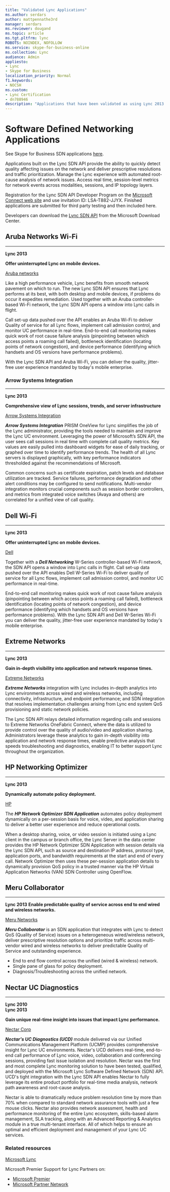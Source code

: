 ```yaml
---
title: "Validated Lync Applications"
ms.author: serdars
author: mattpennathe3rd
manager: serdars
ms.reviewer: dougand
ms.topic: article
ms.tgt.pltfrm: lync
ROBOTS: NOINDEX, NOFOLLOW
ms.service: skype-for-business-online
ms.collection: Lync
audience: Admin
appliesto:
- Lync
- Skype for Business
localization_priority: Normal
f1.keywords:
- NOCSH
ms.custom:
- Lync Certification
- dn788946
description: "Applications that have been validated as using Lync 2013 APIs."
---
```


# Software Defined Networking Applications
See Skype for Business SDN applications [here](../certification/networking-sdn.md).

Applications built on the Lync SDN API provide the ability to quickly detect quality affecting issues on the network and deliver prescriptive resolutions and traffic prioritization. Manage the Lync experience with automated root-cause analysis of network issues. Access real time, session-level metrics for network events across modalities, sessions, and IP topology layers.

Registration for the Lync SDN API Developer Program on the [Microsoft Connect web site](https://connect.microsoft.com/invitationentry.aspx) and use invitation ID: LSA-T882-JJYX. Finished applications are submitted for third party testing and then included here.

Developers can download the [Lync SDN API](https://www.microsoft.com/download/details.aspx?id=39714) from the Microsoft Download Center.

## Aruba Networks Wi-Fi
* * *
  **Lync 2013**

  **Offer uninterrupted Lync on mobile devices.**

[Aruba networks](http://arubanetworks.com)

Like a high performance vehicle, Lync benefits from smooth network pavement on which to run. The new Lync SDN API ensures that Lync performs at its best, with both desktop and mobile devices, if problems do occur it expedites remediation. Used together with an Aruba controller-based Wi-Fi network, the Lync SDN API opens a window into Lync calls in flight.

Call set-up data pushed over the API enables an Aruba Wi-Fi to deliver Quality of service for all Lync flows, implement call admission control, and monitor UC performance in real-time. End-to-end call monitoring makes quick work of root cause failure analysis (pinpointing between which access points a roaming call failed), bottleneck identification (locating points of network congestion), and device performance (identifying which handsets and OS versions have performance problems).

With the Lync SDN API and Aruba Wi-Fi, you can deliver the quality, jitter-free user experience mandated by today's mobile enterprise.

### Arrow Systems Integration
* * *
  **Lync 2013**

  **Comprehensive view of Lync sessions, trends, and server infrastructure**

[Arrow Systems Integration](http://arrowsi.com)

***Arrow Systems Integration*** PRISM OneView for Lync simplifies the job of the Lync administrator, providing the tools needed to maintain and improve the Lync UC environment. Leveraging the power of Microsoft’s SDN API, the user sees call sessions in real time with complete call quality metrics. Key values are easily pulled into dashboard widgets for ease of daily tracking, or graphed over time to identify performance trends. The health of all Lync servers is displayed graphically, with key performance indicators thresholded against the recommendations of Microsoft.

Common concerns such as certificate expiration, patch levels and database utilization are tracked. Service failures, performance degradation and other alert conditions may be configured to send notifications. Multi-vendor integration monitors crucial components such as session border controllers, and metrics from integrated voice switches (Avaya and others) are correlated for a unified view of call quality.

## Dell Wi-Fi
* * *
  **Lync 2013**

  **Offer uninterrupted Lync on mobile devices.**

[Dell](htp://dell.com)

Together with a ***Dell Networking*** W-Series controller-based Wi-Fi network, the SDN API opens a window into Lync calls in flight. Call set-up data pushed over the API enables Dell W-Series Wi-Fi to deliver quality of service for all Lync flows, implement call admission control, and monitor UC performance in real-time.

End-to-end call monitoring makes quick work of root cause failure analysis (pinpointing between which access points a roaming call failed), bottleneck identification (locating points of network congestion), and device performance (identifying which handsets and OS versions have performance problems). With the Lync SDN API and Dell W-Series Wi-Fi you can deliver the quality, jitter-free user experience mandated by today's mobile enterprise.

## Extreme Networks
* * *
  **Lync 2013**

  **Gain in-depth visibility into application and network response times.**

[Extreme Networks](http://extremenetworks.com)

***Extreme Networks*** integration with Lync includes in-depth analytics into Lync environments across wired and wireless networks, including connectivity, infrastructure, and endpoint performance; and SDN integration that resolves implementation challenges arising from Lync end system QoS provisioning and static network policies.

The Lync SDN API relays detailed information regarding calls and sessions to Extreme Networks OneFabric Connect, where the data is utilized to provide control over the quality of audio/video and application sharing. Administrators leverage these analytics to gain in-depth visibility into application and network response times, enable predictive analysis that speeds troubleshooting and diagnostics, enabling IT to better support Lync throughout the organization.

## HP Networking Optimizer
* * *
  **Lync 2013**

  **Dynamically automate policy deployment.**

[HP](http://HP.com)

The ***HP Network Optimizer SDN Application*** automates policy deployment dynamically on a per-session basis for voice, video, and application sharing to deliver a better user experience and reduce operational costs.

When a desktop sharing, voice, or video session is initiated using a Lync client in the campus or branch office, the Lync Server in the data center provides the HP Network Optimizer SDN Application with session details via the Lync SDN API, such as source and destination IP address, protocol type, application ports, and bandwidth requirements at the start and end of every call. Network Optimizer then uses these per-session application details to dynamically provision QoS policy in a trusted manner via the HP Virtual Application Networks (VAN) SDN Controller using OpenFlow.

## Meru Collaborator
* * *

  **Lync 2013**
  **Enable predictable quality of service across end to end wired and wireless networks.**

[Meru Networks](http://merunetworks.com)

***Meru Collaborator*** is an SDN application that integrates with Lync to detect QoS (Quality of Service) issues on a heterogeneous wired/wireless network, deliver prescriptive resolution options and prioritize traffic across multi-vendor wired and wireless networks to deliver predictable Quality of Service and outstanding experience.
- End to end flow control across the unified (wired & wireless) network.
- Single pane of glass for policy deployment.
- Diagnosis/Troubleshooting across the unified network.


## Nectar UC Diagnostics
* * *
  **Lync 2010</br>Lync 2013**

 **Gain unique real-time insight into issues that impact Lync performance.**

[Nectar Corp](http://nectarcorp.com)

***Nectar's UC Diagnostics (UCD)*** module delivered via our Unified Communications Management Platform (UCMP) provides comprehensive insight for Lync UC environments. Nectar's UCD delivers real-time, end-to-end call performance of Lync voice, video, collaboration and conferencing sessions, providing fast issue isolation and resolution. Nectar was the first and most complete Lync monitoring solution to have been tested, qualified, and deployed with the Microsoft Lync Software Defined Network (SDN) API. UCD's tight integration with the Lync SDN API enables Nectar to fully leverage its entire product portfolio for real-time media analysis, network path awareness and root-cause analysis.

Nectar is able to dramatically reduce problem resolution time by more than 70% when compared to standard network assurance tools with just a few mouse clicks. Nectar also provides network assessment, health and performance monitoring of the entire Lync ecosystem, skills-based alarm management, SLA tracking, along with an Advanced Reporting & Analytics module in a true multi-tenant interface. All of which helps to ensure an optimal and efficient deployment and management of your Lync UC services.

### Related resources
[Microsoft Lync](https://lync.microsoft.com/en-us/Pages/unified-communications.aspx)

Microsoft Premier Support for Lync Partners on:
- [Microsoft Premier](https://www.microsoft.com/microsoftservices/en/us/lync_for_partners.aspx)
- [Microsoft Partner Network](https://partner.microsoft.com/global/40168229)
